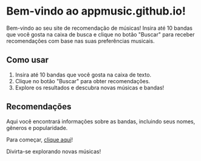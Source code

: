 # Bem-vindo ao appmusic.github.io!

Bem-vindo ao seu site de recomendação de músicas! Insira até 10 bandas que você gosta na caixa de busca e clique no botão "Buscar" para receber recomendações com base nas suas preferências musicais.

## Como usar

1. Insira até 10 bandas que você gosta na caixa de texto.
2. Clique no botão "Buscar" para obter recomendações.
3. Explore os resultados e descubra novas músicas e bandas!

## Recomendações

Aqui você encontrará informações sobre as bandas, incluindo seus nomes, gêneros e popularidade.

Para começar, [clique aqui](./views/index2.html)!

Divirta-se explorando novas músicas!
